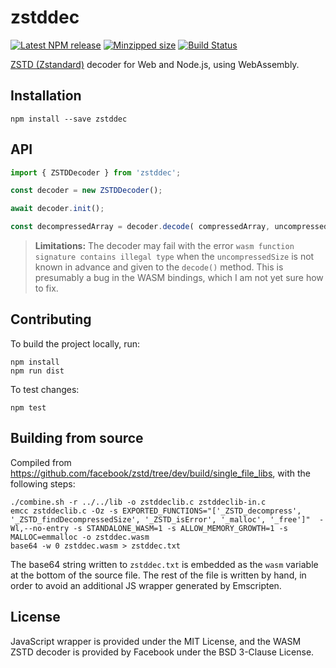 # zstddec

[![Latest NPM release](https://img.shields.io/npm/v/zstddec.svg)](https://www.npmjs.com/package/zstddec)
[![Minzipped size](https://badgen.net/bundlephobia/minzip/zstddec)](https://bundlephobia.com/result?p=zstddec)
[![Build Status](https://github.com/donmccurdy/zstddec/workflows/build/badge.svg?branch=main&event=push)](https://github.com/donmccurdy/zstddec/actions?query=workflow%3Abuild)

[ZSTD (Zstandard)](https://github.com/facebook/zstd) decoder for Web and Node.js, using WebAssembly.

## Installation

```shell
npm install --save zstddec
```

## API

```javascript
import { ZSTDDecoder } from 'zstddec';

const decoder = new ZSTDDecoder();

await decoder.init();

const decompressedArray = decoder.decode( compressedArray, uncompressedSize );
```

> **Limitations:** The decoder may fail with the error `wasm function signature contains illegal type` when the `uncompressedSize` is not known in advance and given to the `decode()` method. This is presumably a bug in the WASM bindings, which I am not yet sure how to fix.

## Contributing

To build the project locally, run:

```
npm install
npm run dist
```

To test changes:

```
npm test
```

## Building from source

Compiled from https://github.com/facebook/zstd/tree/dev/build/single_file_libs, with the
following steps:

```shell
./combine.sh -r ../../lib -o zstddeclib.c zstddeclib-in.c
emcc zstddeclib.c -Oz -s EXPORTED_FUNCTIONS="['_ZSTD_decompress', '_ZSTD_findDecompressedSize', '_ZSTD_isError', '_malloc', '_free']"  -Wl,--no-entry -s STANDALONE_WASM=1 -s ALLOW_MEMORY_GROWTH=1 -s MALLOC=emmalloc -o zstddec.wasm
base64 -w 0 zstddec.wasm > zstddec.txt
```

The base64 string written to `zstddec.txt` is embedded as the `wasm` variable at the bottom
of the source file. The rest of the file is written by hand, in order to avoid an additional JS
wrapper generated by Emscripten.

## License

JavaScript wrapper is provided under the MIT License, and the WASM ZSTD decoder is provided by Facebook under the BSD 3-Clause License.
